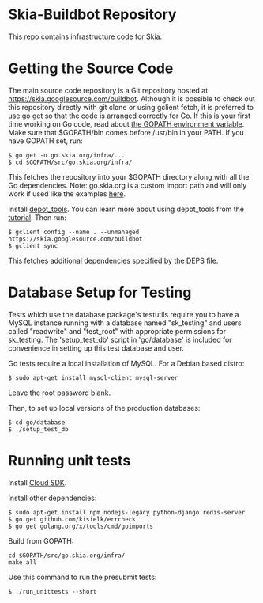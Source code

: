 Skia-Buildbot Repository
========================

This repo contains infrastructure code for Skia.


Getting the Source Code
=======================

The main source code repository is a Git repository hosted at
https://skia.googlesource.com/buildbot. Although it is possible to check out
this repository directly with git clone or using gclient fetch, it is preferred to use go get so
that the code is arranged correctly for Go. If this is your first time working on Go code, read
about [the GOPATH environment variable](https://golang.org/doc/code.html#GOPATH). Make sure that
$GOPATH/bin comes before /usr/bin in your PATH. If you have GOPATH set, run:

```
$ go get -u go.skia.org/infra/...
$ cd $GOPATH/src/go.skia.org/infra/
```

This fetches the repository into your $GOPATH directory along with all the
Go dependencies.
Note: go.skia.org is a custom import path and will only work if used like the examples
[here](http://golang.org/cmd/go/#hdr-Remote_import_paths).

Install [depot_tools](http://www.chromium.org/developers/how-tos/install-depot-tools). You can learn
more about using depot_tools from the
[tutorial](http://commondatastorage.googleapis.com/chrome-infra-docs/flat/depot_tools/docs/html/depot_tools_tutorial.html).
Then run:

```
$ gclient config --name . --unmanaged https://skia.googlesource.com/buildbot
$ gclient sync
```

This fetches additional dependencies specified by the DEPS file.

Database Setup for Testing
==========================

Tests which use the database package's testutils require you to have a MySQL instance running with a
database named "sk_testing" and users called "readwrite" and "test_root" with appropriate
permissions for sk_testing. The 'setup_test_db' script in 'go/database' is included for convenience
in setting up this test database and user.

Go tests require a local installation of MySQL. For a Debian based distro:
```
$ sudo apt-get install mysql-client mysql-server
```

Leave the root password blank.

Then, to set up local versions of the production databases:
```
$ cd go/database
$ ./setup_test_db
```

Running unit tests
==================

Install [Cloud SDK](https://cloud.google.com/sdk/).

Install other dependencies:
```
$ sudo apt-get install npm nodejs-legacy python-django redis-server
$ go get github.com/kisielk/errcheck
$ go get golang.org/x/tools/cmd/goimports
```

Build from GOPATH:
```
cd $GOPATH/src/go.skia.org/infra/
make all
```

Use this command to run the presubmit tests:

```
$ ./run_unittests --short
```

